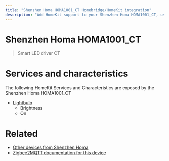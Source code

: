 ```yaml
---
title: "Shenzhen Homa HOMA1001_CT Homebridge/HomeKit integration"
description: "Add HomeKit support to your Shenzhen Homa HOMA1001_CT, using Homebridge, Zigbee2MQTT and homebridge-z2m."
---
```

<!---
This file has been GENERATED using src/docgen/docgen.ts
DO NOT EDIT THIS FILE MANUALLY!
-->
# Shenzhen Homa HOMA1001_CT
> Smart LED driver CT


# Services and characteristics
The following HomeKit Services and Characteristics are exposed by
the Shenzhen Homa HOMA1001_CT

* [Lightbulb](../../light.md)
  * Brightness
  * On


# Related
* [Other devices from Shenzhen Homa](../index.md#shenzhen_homa)
* [Zigbee2MQTT documentation for this device](https://www.zigbee2mqtt.io/devices/HOMA1001_CT.html)